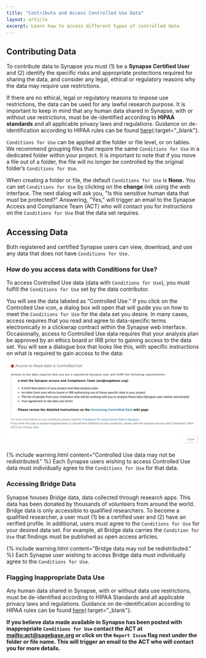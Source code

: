 ```yaml
---
title: "Contribute and Access Controlled Use Data"
layout: article
excerpt: Learn how to access different types of controlled data.
---
```


## Contributing Data

To contribute data to Synapse you must (1) be a **Synapse Certified User** and (2) identify the specific risks and 
appropriate protections required for sharing the data, and consider any legal, ethical or regulatory reasons why the 
data may require use restrictions. 

If there are no ethical, legal or regulatory reasons to impose use restrictions, the data can be used for any lawful 
research purpose. It is important to keep in mind that any human data shared in Synapse, with or without use restrictions, 
must be de-identified according to **HIPAA standards** and all applicable privacy laws and regulations. Guidance on de-identification 
according to HIPAA rules can be found [here](http://www.hhs.gov/ocr/privacy){:target="_blank"}. 

`Conditions for Use` can be applied at the folder or file level, or on tables. We recommend grouping files that require the 
same `Conditions for Use` in a dedicated folder within your project. It is important to note that if you move a file out of a folder, 
the file will no longer be controlled by the original folder’s `Conditions for Use`. 

When creating a folder or file, the default `Conditions for Use` is **None.** You can set `Conditions for Use` by clicking on 
the **change** link using the web interface. The next dialog will ask you, "Is this sensitive human data that must be protected?" 
Answering, "Yes," will trigger an email to the Synapse Access and Compliance Team (ACT) who will contact you for instructions on 
the `Conditions for Use` that the data set requires.

## Accessing Data

Both registered and certified Synapse users can view, download, and use any data that does not have `Conditions for Use.`

### How do you access data with Conditions for Use? 

To access Controlled Use data (data with `Conditions for Use`), you must fulfill the `Conditions for Use` set by the data contributor. 

You will see the data labeled as “Controlled Use.” If you click on the Controlled Use icon, a dialog box will open that will 
guide you on how to meet the `Conditions for Use` for the data set you desire. In many cases, access requires that you read and 
agree to data-specific terms electronically in a clickwrap contract within the Synapse web interface. Occasionally, access to 
Controlled Use data requires that your analysis plan be approved by an ethics board or IRB prior to gaining access to the data set. 
You will see a dialogue box that looks like this, with specific instructions on what is required to gain access to the data:

![accessing data dialog box](/assets/images/accessing_data.png)

{% include warning.html content="Controlled Use data may not be redistributed." %}
Each Synapse users wishing to access Controlled Use data must individually agree to the `Conditions for Use` for that data. 

### Accessing Bridge Data

Synapse houses Bridge data, data collected through research apps. This data has been donated by thousands of volunteers 
from around the world. Bridge data is only accessible to qualified researchers. To become a qualified researcher, 
a user must (1) be a certified user and (2) have an verified profile. In additional, users must agree to the `Conditions for Use` for 
your desired data set. For example, all Bridge data carries the `Condition for Use` that findings must be published as open access articles. 

{% include warning.html content="Bridge data may not be redistributed." %}
Each Synapse user wishing to access Bridge data must individually agree to the `Conditions for Use`.

### Flagging Inappropriate Data Use
Any human data shared in Synapse, with or without data use restrictions, must be de-identified according to HIPAA Standards and 
all applicable privacy laws and regulations. Guidance on de-identification according to HIPAA rules can be found [here](http://www.hhs.gov/ocr/privacy){:target="_blank"}. 

**If you believe data made available in Synapse has been posted with inappropriate `Conditions for Use` contact the ACT at <mailto:act@sagebase.org> or 
click on the `Report Issue` flag next under the folder or file name. This will trigger an email to the ACT who will contact you for more details.**

